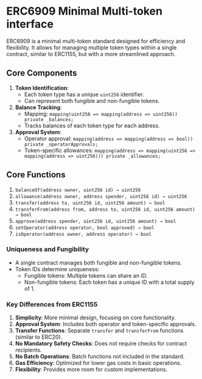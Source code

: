 # ERC6909 Minimal Multi-token interface

ERC6909 is a minimal multi-token standard designed for efficiency and flexibility. It allows for managing multiple token types within a single contract, similar to ERC1155, but with a more streamlined approach.

## Core Components

1. **Token Identification**:
    - Each token type has a unique `uint256` identifier.
    - Can represent both fungible and non-fungible tokens.
2. **Balance Tracking**:
    - Mapping: `mapping(uint256 => mapping(address => uint256)) private _balances;`
    - Tracks balances of each token type for each address.
3. **Approval System**:
    - Operator approval: `mapping(address => mapping(address => bool)) private _operatorApprovals;`
    - Token-specific allowances: `mapping(address => mapping(uint256 => mapping(address => uint256))) private _allowances;`

## Core Functions

1. `balanceOf(address owner, uint256 id) → uint256`
2. `allowance(address owner, address spender, uint256 id) → uint256`
3. `transfer(address to, uint256 id, uint256 amount) → bool`
4. `transferFrom(address from, address to, uint256 id, uint256 amount) → bool`
5. `approve(address spender, uint256 id, uint256 amount) → bool`
6. `setOperator(address operator, bool approved) → bool`
7. `isOperator(address owner, address operator) → bool`

### Uniqueness and Fungibility

- A single contract manages both fungible and non-fungible tokens.
- Token IDs determine uniqueness:
    - Fungible tokens: Multiple tokens can share an ID.
    - Non-fungible tokens: Each token has a unique ID with a total supply of 1.

### Key Differences from ERC1155

1. **Simplicity**: More minimal design, focusing on core functionality.
2. **Approval System**: Includes both operator and token-specific approvals.
3. **Transfer Functions**: Separate `transfer` and `transferFrom` functions (similar to ERC20).
4. **No Mandatory Safety Checks**: Does not require checks for contract recipients.
5. **No Batch Operations**: Batch functions not included in the standard.
6. **Gas Efficiency**: Optimized for lower gas costs in basic operations.
7. **Flexibility**: Provides more room for custom implementations.